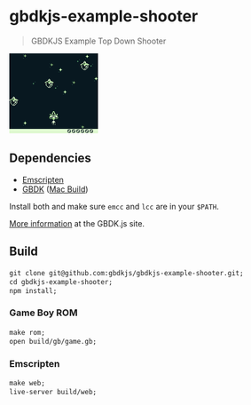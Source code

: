 # gbdkjs-example-shooter

> GBDKJS Example Top Down Shooter

![Screenshot](screenshot.png?raw=true)

## Dependencies

- [Emscripten](http://kripken.github.io/emscripten-site/)
- [GBDK](http://gbdk.sourceforge.net/) ([Mac Build](https://www.gbdkjs.com/downloads/gbdk-mac.zip))

Install both and make sure `emcc` and `lcc` are in your `$PATH`.

[More information](https://www.gbdkjs.com/docs/installation/) at the GBDK.js site.

## Build

```shell
git clone git@github.com:gbdkjs/gbdkjs-example-shooter.git;
cd gbdkjs-example-shooter;
npm install;
```

### Game Boy ROM

```shell
make rom;
open build/gb/game.gb;
```

### Emscripten 

```shell
make web;
live-server build/web;
```
